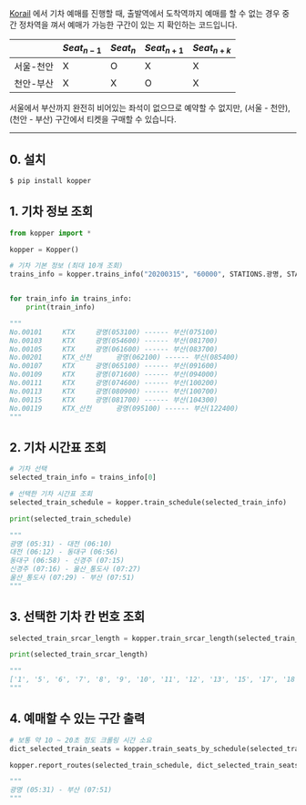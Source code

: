 [Korail](http://www.letskorail.com/) 에서 기차 예매를 진행할 때,
출발역에서 도착역까지 예매를 할 수 없는 경우 중간 정차역을 껴서 예매가
가능한 구간이 있는 지 확인하는 코드입니다.

|            | $Seat_{n-1}$ | $Seat_{n}$ | $Seat_{n+1}$ | $Seat_{n+k}$ |
|----------- | ------------ | ---------- | ------------ | ------------ |
| 서울-천안 | X | O | X | X |
| 천안-부산 | X | X | O | X |

서울에서 부산까지 완전히 비어있는 좌석이 없으므로 예약할 수 없지만, (서울 - 천안), (천안 - 부산) 구간에서 티켓을 구매할 수 있습니다.

* * * * *

## 0. 설치

```bash
$ pip install kopper
```


## 1. 기차 정보 조회

```python
from kopper import *

kopper = Kopper()

# 기차 기본 정보 (최대 10개 조회)
trains_info = kopper.trains_info("20200315", "60000", STATIONS.광명, STATIONS.부산, TRAIN_TYPE.KTX)


for train_info in trains_info:
    print(train_info)

"""
No.00101     KTX     광명(053100) ------ 부산(075100)
No.00103     KTX     광명(054600) ------ 부산(081700)
No.00105     KTX     광명(061600) ------ 부산(083700)
No.00201     KTX_산천      광명(062100) ------ 부산(085400)
No.00107     KTX     광명(065100) ------ 부산(091600)
No.00109     KTX     광명(071600) ------ 부산(094000)
No.00111     KTX     광명(074600) ------ 부산(100200)
No.00113     KTX     광명(080900) ------ 부산(100700)
No.00115     KTX     광명(081700) ------ 부산(104300)
No.00119     KTX_산천      광명(095100) ------ 부산(122400)
"""
```


## 2. 기차 시간표 조회

```python
# 기차 선택
selected_train_info = trains_info[0]

# 선택한 기차 시간표 조회
selected_train_schedule = kopper.train_schedule(selected_train_info) 

print(selected_train_schedule)

"""
광명 (05:31) - 대전 (06:10) 
대전 (06:12) - 동대구 (06:56) 
동대구 (06:58) - 신경주 (07:15) 
신경주 (07:16) - 울산_통도사 (07:27) 
울산_통도사 (07:29) - 부산 (07:51)
"""
```


## 3. 선택한 기차 칸 번호 조회

```python
selected_train_srcar_length = kopper.train_srcar_length(selected_train_info)

print(selected_train_srcar_length)

"""
['1', '5', '6', '7', '8', '9', '10', '11', '12', '13', '15', '17', '18']
"""
```


## 4. 예매할 수 있는 구간 출력

```python
# 보통 약 10 ~ 20초 정도 크롤링 시간 소요
dict_selected_train_seats = kopper.train_seats_by_schedule(selected_train_info, selected_train_schedule, selected_train_srcar_length)

kopper.report_routes(selected_train_schedule, dict_selected_train_seats)

"""
광명 (05:31) - 부산 (07:51)
"""
```
